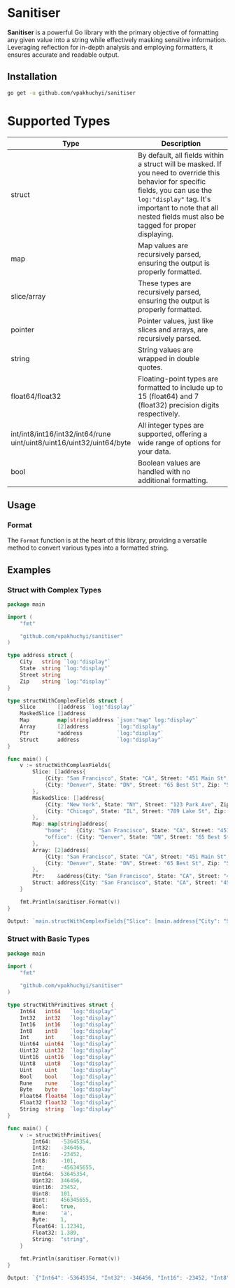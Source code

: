 # Sanitiser

**Sanitiser** is a powerful Go library with the primary objective of formatting any given value into a string while effectively masking sensitive information. Leveraging reflection for in-depth analysis and employing formatters, it ensures accurate and readable output.

## Installation

```bash
go get -u github.com/vpakhuchyi/sanitiser
```

# Supported Types

| Type                                                                     | Description                                                                                                                                                                                                                                     |
|--------------------------------------------------------------------------|-------------------------------------------------------------------------------------------------------------------------------------------------------------------------------------------------------------------------------------------------|
| struct                                                                   | By default, all fields within a struct will be masked. If you need to override this behavior for specific fields, you can use the `log:"display"` tag. It's important to note that all nested fields must also be tagged for proper displaying. |
| map                                                                      | Map values are recursively parsed, ensuring the output is properly formatted.                                                                                                                                                                   |
| slice/array                                                              | These types are recursively parsed, ensuring the output is properly formatted.                                                                                                                                                                  |
| pointer                                                                  | Pointer values, just like slices and arrays, are recursively parsed.                                                                                                                                                                            |
| string                                                                   | String values are wrapped in double quotes.                                                                                                                                                                                                     |
| float64/float32                                                          | Floating-point types are formatted to include up to 15 (float64) and 7 (float32) precision digits respectively.                                                                                                                                 |
| int/int8/int16/int32/int64/rune<br/>uint/uint8/uint16/uint32/uint64/byte | All integer types are supported, offering a wide range of options for your data.                                                                                                                                                                |
| bool                                                                     | Boolean values are handled with no additional formatting.                                                                                                                                                                                       |

## Usage

### Format

The `Format` function is at the heart of this library, providing a versatile method to convert various types into a formatted string.

## Examples
### Struct with Complex Types

```go
package main

import (
	"fmt"

	"github.com/vpakhuchyi/sanitiser"
)

type address struct {
	City   string `log:"display"`
	State  string `log:"display"`
	Street string
	Zip    string `log:"display"`
}

type structWithComplexFields struct {
	Slice       []address `log:"display"`
	MaskedSlice []address
	Map         map[string]address `json:"map" log:"display"`
	Array       [2]address         `log:"display"`
	Ptr         *address           `log:"display"`
	Struct      address            `log:"display"`
}

func main() {
	v := structWithComplexFields{
		Slice: []address{
			{City: "San Francisco", State: "CA", Street: "451 Main St", Zip: "55501"},
			{City: "Denver", State: "DN", Street: "65 Best St", Zip: "55502"},
		},
		MaskedSlice: []address{
			{City: "New York", State: "NY", Street: "123 Park Ave", Zip: "10001"},
			{City: "Chicago", State: "IL", Street: "789 Lake St", Zip: "60601"},
		},
		Map: map[string]address{
			"home":   {City: "San Francisco", State: "CA", Street: "451 Main St", Zip: "55501"},
			"office": {City: "Denver", State: "DN", Street: "65 Best St", Zip: "55502"},
		},
		Array: [2]address{
			{City: "San Francisco", State: "CA", Street: "451 Main St", Zip: "55501"},
			{City: "Denver", State: "DN", Street: "65 Best St", Zip: "55502"},
		},
		Ptr:    &address{City: "San Francisco", State: "CA", Street: "451 Main St", Zip: "55501"},
		Struct: address{City: "San Francisco", State: "CA", Street: "451 Main St", Zip: "55501"},
	}

	fmt.Println(sanitiser.Format(v))
}

Output: `main.structWithComplexFields{"Slice": [main.address{"City": "San Francisco", "State": "CA", "Street": "[******]", "Zip": "[******]"}, main.address{"City": "Denver", "State": "DN", "Street": "[******]", "Zip": "[******]"}], "MaskedSlice": "[******]", "Map": map[string]main.address["home": main.address{"City": "San Francisco", "State": "CA", "Street": "[******]", "Zip": "[******]"}, "office": main.address{"City": "Denver", "State": "DN", "Street": "[******]", "Zip": "[******]"}], "Array": [main.address{"City": "San Francisco", "State": "CA", "Street": "[******]", "Zip": "[******]"}, main.address{"City": "Denver", "State": "DN", "Street": "[******]", "Zip": "[******]"}], "Ptr": &main.address{"City": "San Francisco", "State": "CA", "Street": "[******]", "Zip": "[******]"}, "Struct": main.address{"City": "San Francisco", "State": "CA", "Street": "[******]", "Zip": "[******]"}}`

```


### Struct with Basic Types
```go
package main

import (
	"fmt"
	
	"github.com/vpakhuchyi/sanitiser"
)

type structWithPrimitives struct {
	Int64   int64   `log:"display"`
	Int32   int32   `log:"display"`
	Int16   int16   `log:"display"`
	Int8    int8    `log:"display"`
	Int     int     `log:"display"`
	Uint64  uint64  `log:"display"`
	Uint32  uint32  `log:"display"`
	Uint16  uint16  `log:"display"`
	Uint8   uint8   `log:"display"`
	Uint    uint    `log:"display"`
	Bool    bool    `log:"display"`
	Rune    rune    `log:"display"`
	Byte    byte    `log:"display"`
	Float64 float64 `log:"display"`
	Float32 float32 `log:"display"`
	String  string  `log:"display"`
}

func main() {
	v := structWithPrimitives{
		Int64:   -53645354,
		Int32:   -346456,
		Int16:   -23452,
		Int8:    -101,
		Int:     -456345655,
		Uint64:  53645354,
		Uint32:  346456,
		Uint16:  23452,
		Uint8:   101,
		Uint:    456345655,
		Bool:    true,
		Rune:    'a',
		Byte:    1,
		Float64: 1.12341,
		Float32: 1.389,
		String:  "string",
	}
	
	fmt.Println(sanitiser.Format(v))
}

Output: `{"Int64": -53645354, "Int32": -346456, "Int16": -23452, "Int8": -101, "Int": -456345655, "Uint64": 53645354, "Uint32": 346456, "Uint16": 23452, "Uint8": 101, "Uint": 456345655, "Bool": true, "Rune": 97, "Byte": 1, "Float64": 1.12341, "Float32": 1.389, "String": "string"}`
```

